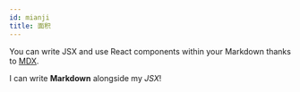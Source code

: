 ```yaml
---
id: mianji
title: 面积
---
```


You can write JSX and use React components within your Markdown thanks to [MDX](https://mdxjs.com/).

I can write **Markdown** alongside my _JSX_!
